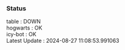 ### Status


table : DOWN  
hogwarts : OK  
icy-bot : OK  
Latest Update : 2024-08-27 11:08:53.991063
